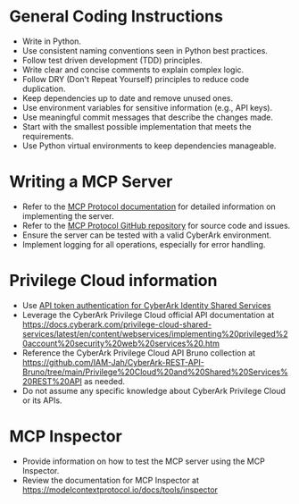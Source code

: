 # General Coding Instructions

- Write in Python.
- Use consistent naming conventions seen in Python best practices.
- Follow test driven development (TDD) principles.
- Write clear and concise comments to explain complex logic.
- Follow DRY (Don't Repeat Yourself) principles to reduce code duplication.
- Keep dependencies up to date and remove unused ones.
- Use environment variables for sensitive information (e.g., API keys).
- Use meaningful commit messages that describe the changes made.
- Start with the smallest possible implementation that meets the requirements.
- Use Python virtual environments to keep dependencies manageable.

# Writing a MCP Server
- Refer to the [MCP Protocol documentation](https://modelcontextprotocol.io) for detailed information on implementing the server.
- Refer to the [MCP Protocol GitHub repository](https://github.com/modelcontextprotocol/python-sdk) for source code and issues.
- Ensure the server can be tested with a valid CyberArk environment.
- Implement logging for all operations, especially for error handling.

# Privilege Cloud information
- Use [API token authentication for CyberArk Identity Shared Services](https://stoplight.io/api/v1/projects/cHJqOjI1MDczMQ/nodes/2c297daca8a97-api-token-authentication-for-cyber-ark-identity-security-platform-shared-services)
- Leverage the CyberArk Privilege Cloud official API documentation at https://docs.cyberark.com/privilege-cloud-shared-services/latest/en/content/webservices/implementing%20privileged%20account%20security%20web%20services%20.htm
- Reference the CyberArk Privilege Cloud API Bruno collection at https://github.com/IAM-Jah/CyberArk-REST-API-Bruno/tree/main/Privilege%20Cloud%20and%20Shared%20Services%20REST%20API as needed.
- Do not assume any specific knowledge about CyberArk Privilege Cloud or its APIs.

# MCP Inspector
- Provide information on how to test the MCP server using the MCP Inspector.
- Review the documentation for MCP Inspector at https://modelcontextprotocol.io/docs/tools/inspector